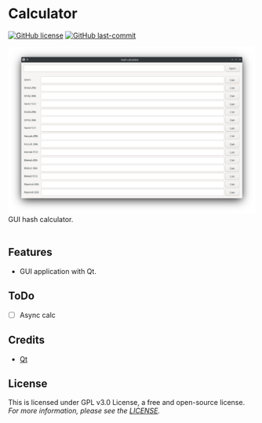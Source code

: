 # Calculator
[![GitHub license](https://img.shields.io/github/license/Mrmkroll/hash-calculator?style=flat-square)](https://github.com/Mrmkroll/hash-calculator/blob/main/LICENSE)
[![GitHub last-commit](https://img.shields.io/github/last-commit/Mrmkroll/hash-calculator?style=flat-square)](https://github.com/Mrmkroll/hash-calculator/commits)

![Screenshot](https://raw.githubusercontent.com/Mrmkroll/hash-calculator/main/docs/Screenshot.png)
GUI hash calculator.<br>
<br>

## Features
- GUI application with Qt.

## ToDo
- [ ] Async calc

## Credits
- [Qt](https://github.com/Qt)

## License
This is licensed under GPL v3.0 License, a free and open-source license.<br>
*For more information, please see the [LICENSE](https://github.com/Mrmkroll/hash-calculator/blob/main/LICENSE).*